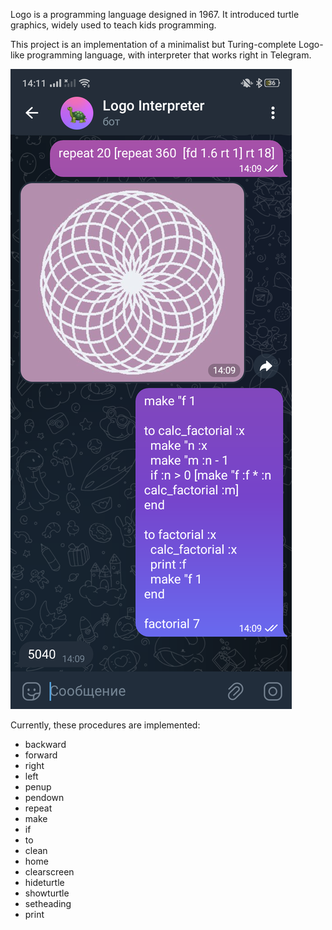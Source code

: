 Logo is a programming language designed in 1967. It introduced turtle graphics, widely used to teach kids programming.

This project is an implementation of a minimalist but Turing-complete Logo-like programming language, with interpreter that works right in Telegram.

![Demo screenshot](./demo_screenshot.png)

Currently, these procedures are implemented:
 - backward
 - forward
 - right
 - left
 - penup
 - pendown
 - repeat
 - make
 - if
 - to
 - clean
 - home
 - clearscreen
 - hideturtle
 - showturtle
 - setheading
 - print